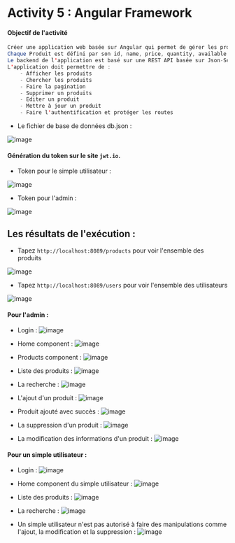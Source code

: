 # Activity 5 : Angular Framework

#### Objectif de l'activité
```java
Créer une application web basée sur Angular qui permet de gérer les produits.
Chaque Produit est défini par son id, name, price, quantity, available.
Le backend de l'application est basé sur une REST API basée sur Json-Server
L'application doit permettre de :
    - Afficher les produits
    - Chercher les produits
    - Faire la pagination
    - Supprimer un produits
    - Editer un produit
    - Mettre à jour un produit
    - Faire l'authentification et protéger les routes
```

- Le fichier de base de données db.json :
  
![image](https://github.com/HousnaAghzer/Aghzer-Housna-JEE/assets/123586109/db5bd028-458b-462f-96ce-f076d9a71037)

#### Génération du token sur le site `jwt.io`.
- Token pour le simple utilisateur :
  
![image](https://github.com/WebProjDeveloper/JEE_All_Activities/assets/125798807/3d5b2d44-5474-440b-8278-4c83f7faaf14)

- Token pour l'admin :
  
![image](https://github.com/WebProjDeveloper/JEE_All_Activities/assets/125798807/ce823704-206d-4a0f-8c0b-ef65c8746d94)


## Les résultats de l'exécution :

- Tapez `http://localhost:8089/products` pour voir l'ensemble des produits
  
![image](https://github.com/WebProjDeveloper/JEE_All_Activities/assets/125798807/737f0d97-f003-419b-a2e6-b672b5ec9b0f)

- Tapez `http://localhost:8089/users` pour voir l'ensemble des utilisateurs
  
![image](https://github.com/WebProjDeveloper/JEE_All_Activities/assets/125798807/bce5a8e3-3e35-48a6-a126-b9bd1b4ce8c2)


#### Pour l'admin :
- Login :
![image](https://github.com/WebProjDeveloper/JEE_All_Activities/assets/125798807/de3f8489-9f31-4814-8d28-938358d1746a)


- Home component :
![image](https://github.com/WebProjDeveloper/JEE_All_Activities/assets/125798807/4fdb0e7c-8d12-4cc6-8d05-a5e62afe0d0d)


- Products component :
![image](https://github.com/WebProjDeveloper/JEE_All_Activities/assets/125798807/0180f1ab-a27d-4264-ad15-a13f7fe69a86)


- Liste des produits :
![image](https://github.com/WebProjDeveloper/JEE_All_Activities/assets/125798807/f6bec4df-895e-4cce-a1bf-3e0c82826482)


- La recherche :
![image](https://github.com/WebProjDeveloper/JEE_All_Activities/assets/125798807/ca85edfc-3aa6-4d0d-8df2-6f85940552e7)


- L'ajout d'un produit :
![image](https://github.com/WebProjDeveloper/JEE_All_Activities/assets/125798807/7c261128-9087-4d0c-9e84-0cd6f988c3a7)


- Produit ajouté avec succès :
![image](https://github.com/WebProjDeveloper/JEE_All_Activities/assets/125798807/6dfba4ab-965b-46ca-ae67-63c4c868b243)

- La suppression d'un produit :
![image](https://github.com/WebProjDeveloper/JEE_All_Activities/assets/125798807/ee26a73f-a37f-4a90-98bb-f3938b78f025)

- La modification des informations d'un produit :
![image](https://github.com/WebProjDeveloper/JEE_All_Activities/assets/125798807/b13436fa-eb65-4610-b073-b757bd47b2bc)


#### Pour un simple utilisateur :
- Login :
![image](https://github.com/WebProjDeveloper/JEE_All_Activities/assets/125798807/ccbfb244-751e-47f0-a5a0-590d7497a471)


- Home component du simple utilisateur :
![image](https://github.com/WebProjDeveloper/JEE_All_Activities/assets/125798807/7727dbf2-7ad1-47db-a636-e1bc4682aa09)


- Liste des produits :
![image](https://github.com/WebProjDeveloper/JEE_All_Activities/assets/125798807/c199dc48-cdf4-4065-b4aa-21297c03446f)


- La recherche :
![image](https://github.com/WebProjDeveloper/JEE_All_Activities/assets/125798807/64d8a61e-c326-40c6-8ffa-e03748984ea2)

- Un simple utilisateur n'est pas autorisé à faire des manipulations comme l'ajout, la modification et la suppression :
![image](https://github.com/WebProjDeveloper/JEE_All_Activities/assets/125798807/a513ab43-63e9-4529-9a34-b11347cc4c21)






